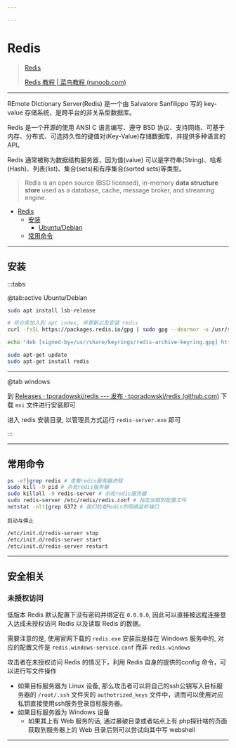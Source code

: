 ```yaml
---

---
```


# Redis

> [Redis](https://redis.io/)
>
> [Redis 教程 | 菜鸟教程 (runoob.com)](https://www.runoob.com/redis/redis-tutorial.html)

---

REmote DIctionary Server(Redis) 是一个由 Salvatore Sanfilippo 写的 key-value 存储系统，是跨平台的非关系型数据库。

Redis 是一个开源的使用 ANSI C 语言编写、遵守 BSD 协议、支持网络、可基于内存、分布式、可选持久性的键值对(Key-Value)存储数据库，并提供多种语言的 API。

Redis 通常被称为数据结构服务器，因为值(value) 可以是字符串(String)、哈希(Hash)、列表(list)、集合(sets)和有序集合(sorted sets)等类型。

> Redis is an open source (BSD licensed), in-memory **data structure store** used as a database, cache, message broker, and streaming engine. 

- [Redis](#redis)
  - [安装](#安装)
    - [Ubuntu/Debian](#ubuntudebian)
  - [常用命令](#常用命令)


---

## 安装

:::tabs

@tab:active Ubuntu/Debian

```bash
sudo apt install lsb-release

# 将仓库加入到 apt index, 并更新以及安装 redis
curl -fsSL https://packages.redis.io/gpg | sudo gpg --dearmor -o /usr/share/keyrings/redis-archive-keyring.gpg

echo "deb [signed-by=/usr/share/keyrings/redis-archive-keyring.gpg] https://packages.redis.io/deb $(lsb_release -cs) main" | sudo tee /etc/apt/sources.list.d/redis.list

sudo apt-get update
sudo apt-get install redis
```

---

@tab windows

到 [Releases · tporadowski/redis --- 发布 · tporadowski/redis (github.com)](https://github.com/tporadowski/redis/releases) 下载 `msi` 文件进行安装即可

进入 redis 安装目录, 以管理员方式运行 `redis-server.exe` 即可

:::



---

## 常用命令

```bash
ps -ef|grep redis # 查看redis服务器进程
sudo kill -9 pid # 杀死redis服务器
sudo killall -9 redis-server # 杀死redis服务器
sudo redis-server /etc/redis/redis.conf # 指定加载的配置文件
netstat -nlt|grep 6372 # 我们检查Redis的网络监听端口
```

`启动与停止`

```bash
/etc/init.d/redis-server stop
/etc/init.d/redis-server start
/etc/init.d/redis-server restart
```

---

## 安全相关

### 未授权访问

低版本 Redis 默认配置下没有密码并绑定在 `0.0.0.0`, 因此可以直接被远程连接登入达成未授权访问 Redis 以及读取 Redis 的数据。

需要注意的是, 使用官网下载的 `redis.exe` 安装后是挂在 Windows 服务中的, 对应的配置文件是 `redis.windows-service.conf` 而非 `redis.windows`

攻击者在未授权访问 Redis 的情况下，利用 Redis 自身的提供的config 命令，可以进行写文件操作

- 如果目标服务器为 Linux 设备, 那么攻击者可以将自己的ssh公钥写入目标服务器的 `/root/.ssh` 文件夹的 `authotrized_keys` 文件中，进而可以使用对应私钥直接使用ssh服务登录目标服务器。
- 如果目标服务器为 Windows 设备
  - 如果其上有 Web 服务的话, 通过暴破目录或者站点上有 php探针啥的页面获取到服务器上的 Web 目录后则可以尝试向其中写 webshell

---



